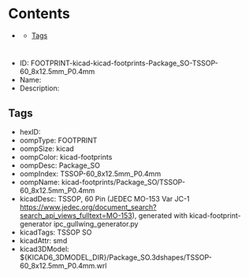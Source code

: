 



Contents
========

* [](#)
	* [Tags](#tags)

# 

- ID: FOOTPRINT-kicad-kicad-footprints-Package_SO-TSSOP-60_8x12.5mm_P0.4mm
- Name: 
- Description: 

## Tags

- hexID: 
- oompType: FOOTPRINT
- oompSize: kicad
- oompColor: kicad-footprints
- oompDesc: Package_SO
- oompIndex: TSSOP-60_8x12.5mm_P0.4mm
- oompName: kicad-footprints/Package_SO/TSSOP-60_8x12.5mm_P0.4mm
- kicadDesc: TSSOP, 60 Pin (JEDEC MO-153 Var JC-1 https://www.jedec.org/document_search?search_api_views_fulltext=MO-153), generated with kicad-footprint-generator ipc_gullwing_generator.py
- kicadTags: TSSOP SO
- kicadAttr: smd
- kicad3DModel: ${KICAD6_3DMODEL_DIR}/Package_SO.3dshapes/TSSOP-60_8x12.5mm_P0.4mm.wrl
